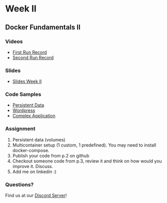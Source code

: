 # Week II
## Docker Fundamentals II

### Videos
* [First Run Record](https://youtu.be/cyHqbGWlsKk)
* [Second Run Record](https://youtu.be/Y_ocioMZgt4)

### Slides
* [Slides Week II](./docker-slides-week-2.pdf)

### Code Samples
* [Persistent Data](./volumes)
* [Wordpress](./wordpress)
* [Complex Application](./complex_system)

### Assignment
1. Persistent data (volumes)
2. Multicontainer setup (1 custom, 1 predefined). You may need to install docker-compose.
3. Publish your code from p.2 on github
4. Checkout someone code from p.3, review it and think on how would you improve it. Discuss.
5. Add me on linkedin :) 

### Questions?
Find us at our [Discord Server](https://discord.gg/va4vnsm)!

